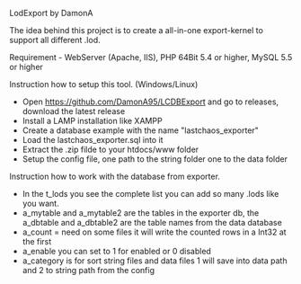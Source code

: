 LodExport by DamonA

The idea behind this project is to create a all-in-one export-kernel to support all different .lod.

Requirement - WebServer (Apache, IIS), PHP 64Bit 5.4 or higher, MySQL 5.5 or higher


Instruction how to setup this tool. (Windows/Linux)
- Open https://github.com/DamonA95/LCDBExport and go to releases, download the latest release
- Install a LAMP installation like XAMPP
- Create a database example with the name "lastchaos_exporter"
- Load the lastchaos_exporter.sql into it
- Extract the .zip filde to your htdocs/www folder
- Setup the config file, one path to the string folder one to the data folder


Instruction how to work with the database from exporter.
- In the t_lods you see the complete list you can add so many .lods like you want.
- a_mytable and a_mytable2 are the tables in the exporter db, the a_dbtable and a_dbtable2 are the table names from the data database
- a_count = need on some files it will write the counted rows in a Int32 at the first
- a_enable you can set to 1 for enabled or 0 disabled
- a_category is for sort string files and data files 1 will save into data path and 2 to string path from the config


